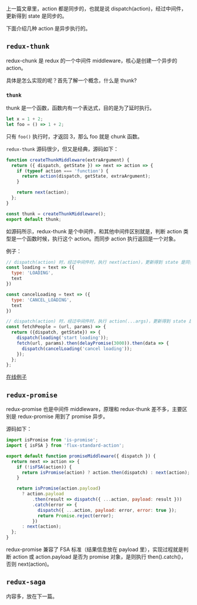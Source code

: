 上一篇文章里，action 都是同步的，也就是说 dispatch(action)，经过中间件，更新得到 state 是同步的。

下面介绍几种 action 是异步执行的。

## `redux-thunk`

redux-chunk 是 redux 的一个中间件 middleware，核心是创建一个异步的 action。

具体是怎么实现的呢？首先了解一个概念，什么是 thunk?

### `thunk`

thunk 是一个函数，函数内有一个表达式，目的是为了延时执行。

```js
let x = 1 + 2;
let foo = () => 1 + 2;
```

只有 `foo()` 执行时，才返回 3，那么 foo 就是 chunk 函数。

`redux-thunk` 源码很少，但又是经典，源码如下：

```js
function createThunkMiddleware(extraArgument) {
  return ({ dispatch, getState }) => next => action => {
    if (typeof action === 'function') {
      return action(dispatch, getState, extraArgument);
    }

    return next(action);
  };
}

const thunk = createThunkMiddleware();
export default thunk;

```

如源码所示，redux-thunk 是个中间件，和其他中间件区别就是，判断 action 类型是一个函数时候，执行这个 action。而同步 action 执行返回是一个对象。

例子：

```js
// dispatch(action) 时，经过中间件时，执行 next(action)，更新得到 state 是同步的。
const loading = text => ({
  type: 'LOADING',
  text
})

const cancelLoading = text => ({
  type: 'CANCEL_LOADING',
  text
})

// dispatch(action) 时，经过中间件时，执行 action(...args)，更新得到 state 是异步的。
const fetchPeople = (url, params) => {
  return ({dispatch, getState}) => {
    dispatch(loading('start loading'));
    fetch(url, params).then(delayPromise(3000)).then(data => {
      dispatch(cancelLoading('cancel loading'));
    });
  };
};
```

[在线例子](https://codesandbox.io/s/lpo94263q7)

## `redux-promise`

redux-promise 也是中间件 middleware，原理和 redux-thunk 差不多，主要区别是 redux-promise 用到了 promise 异步。

源码如下：

```js
import isPromise from 'is-promise';
import { isFSA } from 'flux-standard-action';

export default function promiseMiddleware({ dispatch }) {
  return next => action => {
    if (!isFSA(action)) {
      return isPromise(action) ? action.then(dispatch) : next(action);
    }

    return isPromise(action.payload)
      ? action.payload
          .then(result => dispatch({ ...action, payload: result }))
          .catch(error => {
            dispatch({ ...action, payload: error, error: true });
            return Promise.reject(error);
          })
      : next(action);
  };
}
```

redux-promise 兼容了 FSA 标准（结果信息放在 payload 里），实现过程就是判断 action 或 action.payload 是否为 promise 对象，是则执行 then().catch()，否则 next(action)。

## `redux-saga` 

内容多，放在下一篇。
